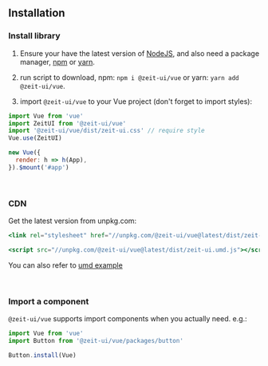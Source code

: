 
## Installation

### Install library
1. Ensure your have the latest version of [NodeJS](https://nodejs.org/en/download/), 
and also need a package manager, [npm](https://www.npmjs.com/) or [yarn](https://yarnpkg.com/).

2. run script to download, npm: `npm i @zeit-ui/vue` or yarn: `yarn add @zeit-ui/vue`.

3. import `@zeit-ui/vue` to your Vue project (don't forget to import styles):

```js
import Vue from 'vue'
import ZeitUI from '@zeit-ui/vue'
import '@zeit-ui/vue/dist/zeit-ui.css' // require style
Vue.use(ZeitUI)

new Vue({
  render: h => h(App),
}).$mount('#app')
```

<br>

### CDN
Get the latest version from unpkg.com:

```jsx
<link rel="stylesheet" href="//unpkg.com/@zeit-ui/vue@latest/dist/zeit-ui.css">

<script src="//unpkg.com/@zeit-ui/vue@latest/dist/zeit-ui.umd.js"></script>
```

You can also refer to [umd example](https://github.com/zeit-ui/vue/tree/master/examples/umd)

<br>

### Import a component

`@zeit-ui/vue` supports import components when you actually need. e.g.:

```js
import Vue from 'vue'
import Button from '@zeit-ui/vue/packages/button'

Button.install(Vue)
```

